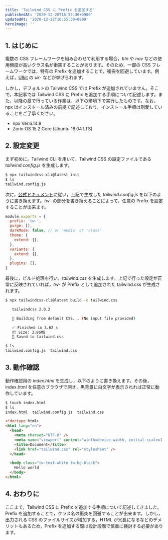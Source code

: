```yaml
---
title: 'Tailwind CSS に Prefix を追加する'
publishedAt: '2020-12-28T16:55:30+0900'
updatedAt: '2020-12-28T16:55:30+0900'
heroImage: ''
---
```


## 1. はじめに

複数の CSS フレームワークを組み合わせて利用する場合，_btn_ や _nav_ などの使用頻度が高いクラス名が衝突することがあります。そのため，一部の CSS フレームワークでは，特有の Prefix を追加することで，衝突を回避しています。例えば，[UIkit](https://getuikit.com/) の _uk-_ などが挙げられます。

しかし，デフォルトの Tailwind CSS では Prefix が追加されていません。そこで，本記事では Tailwind CSS に Prefix を追加する手順について記述します。また，以降の章で行っている作業は，以下の環境下で実行したものです。なお，npx はインストール済みの前提で記述しており，インストール手順は割愛していることをご了承ください。

- npx Ver.6.14.9
- Zorin OS 15.2 Core (Ubuntu 18.04 LTS)

## 2. 設定変更

まず初めに，Tailwind CLI を用いて，Tailwind CSS の設定ファイルである _tailwind.config.js_ を生成します。

```bash
$ npx tailwindcss-cli@latest init
$ ls
tailwind.config.js
```

次に，[公式ドキュメント](https://tailwindcss.com/docs/configuration#prefix)に従い，上記で生成した _tailwind.config.js_ を以下のように書き換えます。_tw-_ の部分を書き換えることによって，任意の Prefix を設定することが出来ます。

```js {linenos=table,hl_lines=[2]}
module.exports = {
  prefix: 'tw-',
  purge: [],
  darkMode: false, // or 'media' or 'class'
  theme: {
    extend: {},
  },
  variants: {
    extend: {},
  },
  plugins: [],
}
```

最後に，ビルド処理を行い，_tailwind.css_ を生成します。上記で行った設定が正常に反映されていれば，_tw-_ が Prefix として追加された tailwind.css が生成されます。

```bash
$ npx tailwindcss-cli@latest build -o tailwind.css

   tailwindcss 2.0.2

   🚀 Building from default CSS... (No input file provided)

   ✅ Finished in 3.62 s
   📦 Size: 3.86MB
   💾 Saved to tailwind.css

$ ls
tailwind.config.js  tailwind.css
```

## 3. 動作確認

動作確認用の _index.html_ を生成し，以下のように書き換えます。その後，index.html を任意のブラウザで開き，黒背景に白文字が表示されれば正常に動作しています。

```bash
$ touch index.html
$ ls
index.html  tailwind.config.js  tailwind.css
```

```html
<!doctype html>
<html lang="en">
  <head>
    <meta charset="UTF-8" />
    <meta name="viewport" content="width=device-width, initial-scale=1.0" />
    <title>Document</title>
    <link href="tailwind.css" rel="stylesheet" />
  </head>

  <body class="tw-text-white tw-bg-black">
    Hello world
  </body>
</html>
```

## 4. おわりに

ここまで，Tailwind CSS に Prefix を追加する手順について記述してきました。Prefix を追加することで，クラス名の衝突を回避することが出来ます。しかし，出力される CSS のファイルサイズが増加する，HTML が冗長になるなどのデメリットもあるため，Prefix を追加する際は設計段階で慎重に検討する必要があります。
